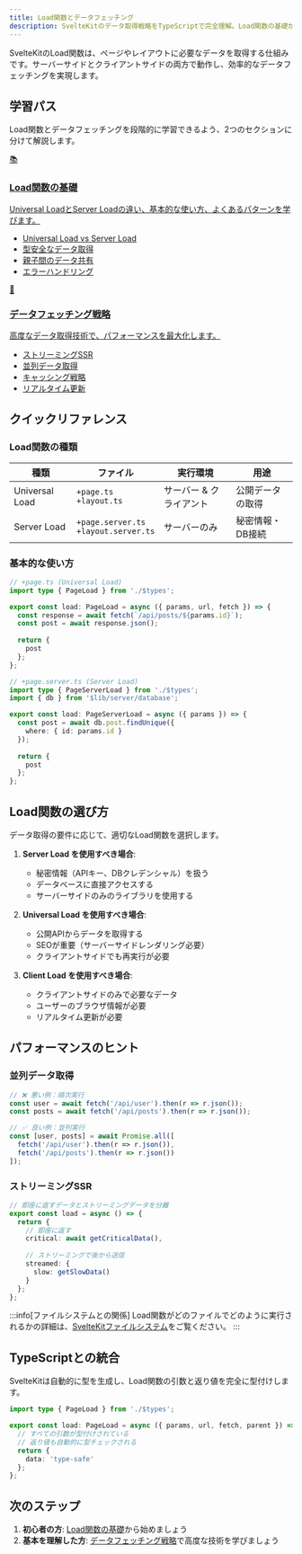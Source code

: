 ```yaml
---
title: Load関数とデータフェッチング
description: SvelteKitのデータ取得戦略をTypeScriptで完全理解。Load関数の基礎からストリーミングSSR、キャッシュ戦略まで体系的に解説
---
```


<script>
  import { base } from '$app/paths';
</script>

SvelteKitのLoad関数は、ページやレイアウトに必要なデータを取得する仕組みです。サーバーサイドとクライアントサイドの両方で動作し、効率的なデータフェッチングを実現します。

## 学習パス

Load関数とデータフェッチングを段階的に学習できるよう、2つのセクションに分けて解説します。

<div class="grid grid-cols-1 md:grid-cols-2 gap-6 my-8">
  <a href="{base}/sveltekit/data-loading/basic/" class="flex no-underline group">
    <div class="p-6 border border-gray-2 dark:border-gray-7 rounded-lg shadow-md hover:shadow-lg hover:border-orange-400 dark:hover:border-orange-400 transition-all cursor-pointer flex flex-col w-full">
      <div class="text-3xl mb-3">📚</div>
      <h3 class="font-bold text-xl mb-3 text-orange-600 dark:text-orange-400 group-hover:text-orange-700 dark:group-hover:text-orange-300 transition-colors">
        Load関数の基礎
      </h3>
      <p class="text-sm mb-3 text-gray-7 dark:text-gray-3">
        Universal LoadとServer Loadの違い、基本的な使い方、よくあるパターンを学びます。
      </p>
      <ul class="text-sm text-gray-6 dark:text-gray-4 space-y-1">
        <li>Universal Load vs Server Load</li>
        <li>型安全なデータ取得</li>
        <li>親子間のデータ共有</li>
        <li>エラーハンドリング</li>
      </ul>
    </div>
  </a>

  <a href="{base}/sveltekit/data-loading/strategies/" class="flex no-underline group">
    <div class="p-6 border border-gray-2 dark:border-gray-7 rounded-lg shadow-md hover:shadow-lg hover:border-orange-400 dark:hover:border-orange-400 transition-all cursor-pointer flex flex-col w-full">
      <div class="text-3xl mb-3">🚀</div>
      <h3 class="font-bold text-xl mb-3 text-orange-600 dark:text-orange-400 group-hover:text-orange-700 dark:group-hover:text-orange-300 transition-colors">
        データフェッチング戦略
      </h3>
      <p class="text-sm mb-3 text-gray-7 dark:text-gray-3">
        高度なデータ取得技術で、パフォーマンスを最大化します。
      </p>
      <ul class="text-sm text-gray-6 dark:text-gray-4 space-y-1">
        <li>ストリーミングSSR</li>
        <li>並列データ取得</li>
        <li>キャッシング戦略</li>
        <li>リアルタイム更新</li>
      </ul>
    </div>
  </a>
</div>

## クイックリファレンス

### Load関数の種類

| 種類 | ファイル | 実行環境 | 用途 |
|------|---------|---------|------|
| Universal Load | `+page.ts`<br/>`+layout.ts` | サーバー & クライアント | 公開データの取得 |
| Server Load | `+page.server.ts`<br/>`+layout.server.ts` | サーバーのみ | 秘密情報・DB接続 |

### 基本的な使い方

```typescript
// +page.ts (Universal Load)
import type { PageLoad } from './$types';

export const load: PageLoad = async ({ params, url, fetch }) => {
  const response = await fetch(`/api/posts/${params.id}`);
  const post = await response.json();
  
  return {
    post
  };
};
```

```typescript
// +page.server.ts (Server Load)
import type { PageServerLoad } from './$types';
import { db } from '$lib/server/database';

export const load: PageServerLoad = async ({ params }) => {
  const post = await db.post.findUnique({
    where: { id: params.id }
  });
  
  return {
    post
  };
};
```

## Load関数の選び方

データ取得の要件に応じて、適切なLoad関数を選択します。

1. **Server Load を使用すべき場合**:
   - 秘密情報（APIキー、DBクレデンシャル）を扱う
   - データベースに直接アクセスする
   - サーバーサイドのみのライブラリを使用する

2. **Universal Load を使用すべき場合**:
   - 公開APIからデータを取得する
   - SEOが重要（サーバーサイドレンダリング必要）
   - クライアントサイドでも再実行が必要

3. **Client Load を使用すべき場合**:
   - クライアントサイドのみで必要なデータ
   - ユーザーのブラウザ情報が必要
   - リアルタイム更新が必要

## パフォーマンスのヒント

### 並列データ取得

```typescript
// ❌ 悪い例：順次実行
const user = await fetch('/api/user').then(r => r.json());
const posts = await fetch('/api/posts').then(r => r.json());

// ✅ 良い例：並列実行
const [user, posts] = await Promise.all([
  fetch('/api/user').then(r => r.json()),
  fetch('/api/posts').then(r => r.json())
]);
```

### ストリーミングSSR

```typescript
// 即座に返すデータとストリーミングデータを分離
export const load = async () => {
  return {
    // 即座に返す
    critical: await getCriticalData(),
    
    // ストリーミングで後から送信
    streamed: {
      slow: getSlowData()
    }
  };
};
```

:::info[ファイルシステムとの関係]
Load関数がどのファイルでどのように実行されるかの詳細は、[SvelteKitファイルシステム](../architecture/file-system/)をご覧ください。
:::

## TypeScriptとの統合

SvelteKitは自動的に型を生成し、Load関数の引数と返り値を完全に型付けします。

```typescript
import type { PageLoad } from './$types';

export const load: PageLoad = async ({ params, url, fetch, parent }) => {
  // すべての引数が型付けされている
  // 返り値も自動的に型チェックされる
  return {
    data: 'type-safe'
  };
};
```

## 次のステップ

1. **初心者の方**: [Load関数の基礎](./basic/)から始めましょう
2. **基本を理解した方**: [データフェッチング戦略](./strategies/)で高度な技術を学びましょう

